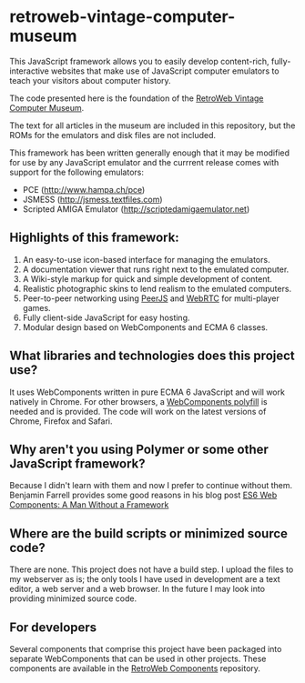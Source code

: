retroweb-vintage-computer-museum
================================

This JavaScript framework allows you to easily develop content-rich, fully-interactive
websites that make use of JavaScript computer emulators to teach your visitors about
computer history.

The code presented here is the foundation of the [RetroWeb Vintage Computer Museum](http://retroweb.maclab.org).

The text for all articles in the museum are included in this repository, but the ROMs for the
emulators and disk files are not included.

This framework has been written generally enough that it may be modified for use by any
JavaScript emulator and the currrent release comes with support for the following emulators:

* PCE (http://www.hampa.ch/pce)
* JSMESS (http://jsmess.textfiles.com)
* Scripted AMIGA Emulator (http://scriptedamigaemulator.net)

## Highlights of this framework:

1. An easy-to-use icon-based interface for managing the emulators.
2. A documentation viewer that runs right next to the emulated computer.
3. A Wiki-style markup for quick and simple development of content.
4. Realistic photographic skins to lend realism to the emulated computers.
5. Peer-to-peer networking using <a href="http://peerjs.com">PeerJS</a> and <a href="https://webrtc.org">WebRTC</a> for multi-player games.
6. Fully client-side JavaScript for easy hosting.
7. Modular design based on WebComponents and ECMA 6 classes.

## What libraries and technologies does this project use?

It uses WebComponents written in pure ECMA 6 JavaScript and will work natively in Chrome. For other browsers, a <a href="http://webcomponents.org/">WebComponents polyfill</a> is needed and is provided. The code will work on the latest versions of Chrome, Firefox and Safari.

## Why aren't you using Polymer or some other JavaScript framework?

Because I didn't learn with them and now I prefer to continue without them. Benjamin Farrell provides some good reasons in his blog post <a href="http://www.benfarrell.com/2015/10/26/es6-web-components-part-1-a-man-without-a-framework/">ES6 Web Components: A Man Without a Framework</a>

## Where are the build scripts or minimized source code?

There are none. This project does not have a build step. I upload the files to my webserver as is; the only tools I have used in development are a text editor, a web server and a web browser. In the future I may look into providing minimized source code.

## For developers
 
Several components that comprise this project have been packaged into separate WebComponents that can be used in other projects.
These components are available in the [RetroWeb Components](https://github.com/marciot/retroweb-components)
repository.

